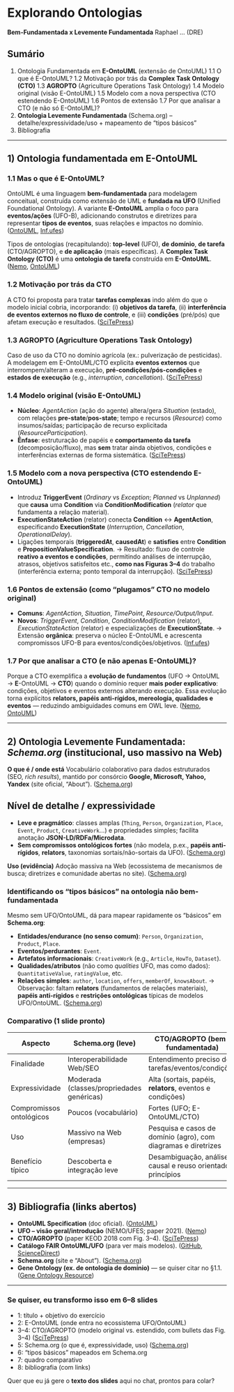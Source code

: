 # Explorando Ontologias

**Bem-Fundamentada x Levemente Fundamentada**
Raphael … (DRE)

## Sumário

1. Ontologia Fundamentada em **E-OntoUML** (extensão de OntoUML)
   1.1 O que é E-OntoUML?
   1.2 Motivação por trás da **Complex Task Ontology (CTO)**
   1.3 **AGROPTO** (Agriculture Operations Task Ontology)
   1.4 Modelo original (visão E-OntoUML)
   1.5 Modelo com a nova perspectiva (CTO estendendo E-OntoUML)
   1.6 Pontos de extensão
   1.7 Por que analisar a CTO (e não só E-OntoUML)?
2. **Ontologia Levemente Fundamentada** (Schema.org) – detalhe/expressividade/uso + mapeamento de “tipos básicos”
3. Bibliografia

---

## 1) Ontologia fundamentada em E-OntoUML

### 1.1 Mas o que é E-OntoUML?

OntoUML é uma linguagem **bem-fundamentada** para modelagem conceitual, construída como extensão de UML e **fundada na UFO** (Unified Foundational Ontology). A variante **E-OntoUML** amplia o foco para **eventos/ações** (UFO-B), adicionando construtos e diretrizes para representar **tipos de eventos**, suas relações e impactos no domínio. ([OntoUML][1], [Inf.ufes][2])

Tipos de ontologias (recapitulando): **top-level** (UFO), **de domínio**, **de tarefa** (CTO/AGROPTO), e **de aplicação** (mais específicas). A **Complex Task Ontology (CTO)** é uma **ontologia de tarefa** construída em **E-OntoUML**. ([Nemo][3], [OntoUML][4])

### 1.2 Motivação por trás da **CTO**

A CTO foi proposta para tratar **tarefas complexas** indo além do que o modelo inicial cobria, incorporando: (i) **objetivos da tarefa**, (ii) **interferência de eventos externos no fluxo de controle**, e (iii) **condições** (pré/pós) que afetam execução e resultados. ([SciTePress][5])

### 1.3 **AGROPTO** (Agriculture Operations Task Ontology)

Caso de uso da CTO no domínio agrícola (ex.: pulverização de pesticidas). A modelagem em E-OntoUML/CTO explicita **eventos externos** que interrompem/alteram a execução, **pré-condições/pós-condições** e **estados de execução** (e.g., *interruption*, *cancellation*). ([SciTePress][5])

### 1.4 Modelo original (visão E-OntoUML)

* **Núcleo**: *AgentAction* (ação do agente) altera/gera *Situation* (estado), com relações **pre-state**/**pos-state**; tempo e recursos (*Resource*) como insumos/saídas; participação de recurso explicitada (*ResourceParticipation*).
* **Ênfase**: estruturação de papéis e **comportamento da tarefa** (decomposição/fluxo), mas **sem** tratar ainda objetivos, condições e interferências externas de forma sistemática. ([SciTePress][5])

### 1.5 Modelo com a **nova perspectiva** (CTO estendendo E-OntoUML)

* Introduz **TriggerEvent** (*Ordinary* vs *Exception*; *Planned* vs *Unplanned*) que **causa** uma **Condition** via **ConditionModification** (*relator* que fundamenta a relação material).
* **ExecutionStateAction** (relator) conecta **Condition** ↔ **AgentAction**, especificando **ExecutionState** (*Interruption*, *Cancellation*, *OperationalDelay*).
* Ligações temporais (**triggeredAt**, **causedAt**) e **satisfies** entre **Condition** e **PropositionValueSpecification**.
  → Resultado: fluxo de controle **reativo a eventos e condições**, permitindo análises de interrupção, atrasos, objetivos satisfeitos etc., **como nas Figuras 3–4** do trabalho (interferência externa; ponto temporal da interrupção). ([SciTePress][5])

### 1.6 Pontos de extensão (como “plugamos” CTO no modelo original)

* **Comuns**: *AgentAction*, *Situation*, *TimePoint*, *Resource/Output/Input*.
* **Novos**: *TriggerEvent*, *Condition*, *ConditionModification* (relator), *ExecutionStateAction* (relator) e especializações de **ExecutionState**.
  → Extensão **orgânica**: preserva o núcleo E-OntoUML e acrescenta compromissos UFO-B para eventos/condições/objetivos. ([Inf.ufes][2])

### 1.7 Por que analisar a **CTO** (e não apenas E-OntoUML)?

Porque a CTO exemplifica a **evolução de fundamentos** (UFO → OntoUML → **E**-OntoUML → **CTO**) quando o domínio requer **mais poder explicativo**: condições, objetivos e eventos externos alterando execução. Essa evolução torna explícitos **relators, papéis anti-rígidos, mereologia, qualidades e eventos** — reduzindo ambiguidades comuns em OWL leve. ([Nemo][3], [OntoUML][1])

---

## 2) **Ontologia Levemente Fundamentada**: *Schema.org* (institucional, uso massivo na Web)

**O que é / onde está**
Vocabulário colaborativo para dados estruturados (SEO, *rich results*), mantido por consórcio **Google, Microsoft, Yahoo, Yandex** (site oficial, “About”). ([Schema.org][6])

## **Nível de detalhe / expressividade**

* **Leve e pragmático**: classes amplas (`Thing`, `Person`, `Organization`, `Place`, `Event`, `Product`, `CreativeWork`…) e propriedades simples; facilita anotação **JSON-LD/RDFa/Microdata**.
* **Sem compromissos ontológicos fortes** (não modela, p.ex., **papéis anti-rígidos**, **relators**, taxonomias sortais/não-sortais da UFO). ([Schema.org][6])

**Uso (evidência)**
Adoção massiva na Web (ecossistema de mecanismos de busca; diretrizes e comunidade abertas no site). ([Schema.org][6])

### Identificando os “tipos básicos” na ontologia **não** bem-fundamentada

Mesmo sem UFO/OntoUML, dá para mapear rapidamente os “básicos” em **Schema.org**:

* **Entidades/endurance (no senso comum)**: `Person`, `Organization`, `Product`, `Place`.
* **Eventos/perdurantes**: `Event`.
* **Artefatos informacionais**: `CreativeWork` (e.g., `Article`, `HowTo`, `Dataset`).
* **Qualidades/atributos** (não como *qualities* UFO, mas como dados): `QuantitativeValue`, `ratingValue`, etc.
* **Relações simples**: `author`, `location`, `offers`, `memberOf`, `knowsAbout`.
  → Observação: faltam **relators** (fundamentos de relações materiais), **papéis anti-rígidos** e **restrições ontológicas** típicas de modelos UFO/OntoUML. ([Schema.org][6])

### Comparativo (1 slide pronto)

| Aspecto                  | **Schema.org (leve)**                     | **CTO/AGROPTO (bem-fundamentada)**                             |
| ------------------------ | ----------------------------------------- | -------------------------------------------------------------- |
| Finalidade               | Interoperabilidade Web/SEO                | Entendimento preciso de tarefas/eventos/condições              |
| Expressividade           | Moderada (classes/propriedades genéricas) | Alta (sortais, papéis, **relators**, eventos e condições)      |
| Compromissos ontológicos | Poucos (vocabulário)                      | Fortes (UFO; E-OntoUML/CTO)                                    |
| Uso                      | Massivo na Web (empresas)                 | Pesquisa e casos de domínio (agro), com diagramas e diretrizes |
| Benefício típico         | Descoberta e integração leve              | Desambiguação, análise causal e reuso orientado a princípios   |

---

## 3) Bibliografia (links abertos)

* **OntoUML Specification** (doc oficial). ([OntoUML][4])
* **UFO – visão geral/introdução** (NEMO/UFES; paper 2021). ([Nemo][3])
* **CTO/AGROPTO** (paper KEOD 2018 com Fig. 3–4). ([SciTePress][5])
* **Catálogo FAIR OntoUML/UFO** (para ver mais modelos). ([GitHub][7], [ScienceDirect][8])
* **Schema.org** (site e “About”). ([Schema.org][6])
* **Gene Ontology (ex. de ontologia de domínio)** — se quiser citar no §1.1. ([Gene Ontology Resource][9])

---

### Se quiser, eu transformo isso em 6–8 slides

* 1: título + objetivo do exercício
* 2: E-OntoUML (onde entra no ecossistema UFO/OntoUML)
* 3–4: CTO/AGROPTO (modelo original vs. estendido, com bullets das Fig. 3–4) ([SciTePress][5])
* 5: Schema.org (o que é, expressividade, uso) ([Schema.org][6])
* 6: “tipos básicos” mapeados em Schema.org
* 7: quadro comparativo
* 8: bibliografia (com links)

Quer que eu já gere o **texto dos slides** aqui no chat, prontos para colar?

[1]: https://ontouml.readthedocs.io/en/latest/intro/ontouml.html?utm_source=chatgpt.com "OntoUML specification documentation"
[2]: https://www.inf.ufes.br/~gguizzardi/Events_as_Entities_in_Ontology-Driven_Co.pdf?utm_source=chatgpt.com "Events as Entities in Ontology-Driven Conceptual Modeling"
[3]: https://nemo.inf.ufes.br/wp-content/uploads/ufo_unified_foundational_ontology_2021.pdf?utm_source=chatgpt.com "UFO: Unified Foundational Ontology | Nemo"
[4]: https://ontouml.readthedocs.io/?utm_source=chatgpt.com "OntoUML specification — OntoUML specification documentation"
[5]: https://www.scitepress.org/Papers/2018/69562/69562.pdf?utm_source=chatgpt.com "Complex Task Ontology Conceptual Modelling"
[6]: https://schema.org/?utm_source=chatgpt.com "Schema.org - Schema.org"
[7]: https://github.com/OntoUML/ontouml-models?utm_source=chatgpt.com "OntoUML/ontouml-models: The OntoUML/UFO Catalog is a ..."
[8]: https://www.sciencedirect.com/science/article/pii/S0169023X23000708?utm_source=chatgpt.com "A FAIR catalog of ontology-driven conceptual models"
[9]: https://geneontology.org/?utm_source=chatgpt.com "Gene Ontology Resource"
